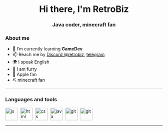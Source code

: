 <div id="header" align="center">
    <h1>Hi there, I'm  RetroBiz </h1>
    <h3>Java coder, minecraft fan</h3>
</div>

### About me
- 🌱 I’m currently learning **GameDev**
- 📫 Reach me by [Discord @retrobiz](https://discord.com/users/844782975274450946), [telegram](https://t.me/retrobiz)
- 🌍 I speak English
- 🦊 I am furry
- 🍎 Apple fan
- ⛏️ minecraft fan

---

### Languages and tools

<img src="https://cdn.jsdelivr.net/gh/devicons/devicon/icons/javascript/javascript-original.svg" title="js" width="40" height="40"/>&nbsp;
<img src="https://cdn.jsdelivr.net/gh/devicons/devicon/icons/html5/html5-original.svg" title="html" width="40" height="40"/>&nbsp;
<img src="https://cdn.jsdelivr.net/gh/devicons/devicon/icons/css3/css3-original.svg" title="css" width="40" height="40"/>&nbsp;
<img src="https://cdn.jsdelivr.net/gh/devicons/devicon@latest/icons/java/java-original.svg" title="java" width="40" height="40"/>&nbsp;
<img src="https://cdn.jsdelivr.net/gh/devicons/devicon/icons/git/git-plain.svg" title="git" width="40" height="40"/>&nbsp;
<img src="https://cdn.jsdelivr.net/gh/devicons/devicon@latest/icons/docker/docker-plain-wordmark.svg" title="git" width="40" height="40"/>&nbsp;

---

